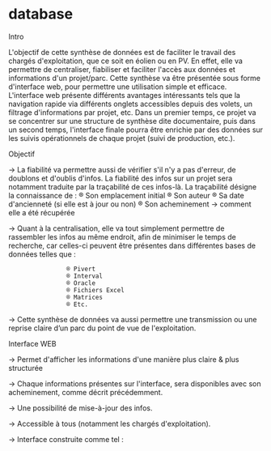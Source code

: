 # database


Intro

L'objectif de cette synthèse de données est de faciliter le travail des chargés d'exploitation, que ce soit en éolien ou en PV. En effet, elle va permettre de centraliser, fiabiliser et faciliter l'accès aux données et informations d'un projet/parc.
Cette synthèse va être présentée sous forme d'interface web, pour permettre une utilisation simple et efficace. L'interface web présente différents avantages intéressants tels que la navigation rapide via différents onglets accessibles depuis des volets, un filtrage d'informations par projet, etc. Dans un premier temps, ce projet va se concentrer sur une structure de synthèse dite documentaire, puis dans un second temps, l'interface finale pourra être enrichie par des données sur les suivis opérationnels de chaque projet (suivi de production, etc.).


Objectif

→ La fiabilité va permettre aussi de vérifier s'il n'y a pas d'erreur, de doublons et d'oublis d'infos. La fiabilité des infos sur un projet sera notamment traduite par la traçabilité de ces infos-là. La traçabilité désigne la connaissance de :
					® Son emplacement initial
					® Son auteur
					® Sa date d'ancienneté (si elle est à jour ou non)
					® Son acheminement → comment elle a été récupérée

→ Quant à la centralisation, elle va tout simplement permettre de rassembler les infos au même endroit, afin de minimiser le temps de recherche, car celles-ci peuvent être présentes dans différentes bases de données telles que :

					® Pivert
					® Interval
					® Oracle
					® Fichiers Excel
					® Matrices
					® Etc.
						
→ Cette synthèse de données va aussi permettre une transmission ou une reprise claire d’un parc du point de vue de l'exploitation.



Interface WEB

→ Permet d'afficher les informations d'une manière plus claire & plus structurée

→ Chaque informations présentes sur l'interface, sera disponibles avec son acheminement, comme décrit précédemment. 

→ Une possibilité de mise-à-jour des infos.  

→ Accessible à tous (notamment les chargés d'exploitation).

→ Interface construite comme tel : 




	

